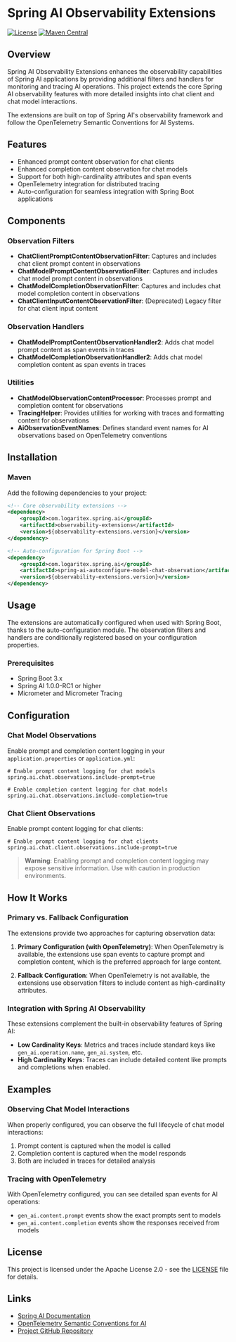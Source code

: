 # Spring AI Observability Extensions

[![License](https://img.shields.io/badge/License-Apache%202.0-blue.svg)](https://www.apache.org/licenses/LICENSE-2.0)
[![Maven Central](https://img.shields.io/maven-central/v/com.logaritex.spring.ai/observability-extensions.svg)](https://search.maven.org/search?q=g:com.logaritex.spring.ai%20AND%20a:observability-extensions)

## Overview

Spring AI Observability Extensions enhances the observability capabilities of Spring AI applications by providing additional filters and handlers for monitoring and tracing AI operations. This project extends the core Spring AI observability features with more detailed insights into chat client and chat model interactions.

The extensions are built on top of Spring AI's observability framework and follow the OpenTelemetry Semantic Conventions for AI Systems.

## Features

- Enhanced prompt content observation for chat clients
- Enhanced completion content observation for chat models
- Support for both high-cardinality attributes and span events
- OpenTelemetry integration for distributed tracing
- Auto-configuration for seamless integration with Spring Boot applications

## Components

### Observation Filters

- **ChatClientPromptContentObservationFilter**: Captures and includes chat client prompt content in observations
- **ChatModelPromptContentObservationFilter**: Captures and includes chat model prompt content in observations
- **ChatModelCompletionObservationFilter**: Captures and includes chat model completion content in observations
- **ChatClientInputContentObservationFilter**: (Deprecated) Legacy filter for chat client input content

### Observation Handlers

- **ChatModelPromptContentObservationHandler2**: Adds chat model prompt content as span events in traces
- **ChatModelCompletionObservationHandler2**: Adds chat model completion content as span events in traces

### Utilities

- **ChatModelObservationContentProcessor**: Processes prompt and completion content for observations
- **TracingHelper**: Provides utilities for working with traces and formatting content for observations
- **AiObservationEventNames**: Defines standard event names for AI observations based on OpenTelemetry conventions

## Installation

### Maven

Add the following dependencies to your project:

```xml
<!-- Core observability extensions -->
<dependency>
    <groupId>com.logaritex.spring.ai</groupId>
    <artifactId>observability-extensions</artifactId>
    <version>${observability-extensions.version}</version>
</dependency>

<!-- Auto-configuration for Spring Boot -->
<dependency>
    <groupId>com.logaritex.spring.ai</groupId>
    <artifactId>spring-ai-autoconfigure-model-chat-observation</artifactId>
    <version>${observability-extensions.version}</version>
</dependency>
```

## Usage

The extensions are automatically configured when used with Spring Boot, thanks to the auto-configuration module. The observation filters and handlers are conditionally registered based on your configuration properties.

### Prerequisites

- Spring Boot 3.x
- Spring AI 1.0.0-RC1 or higher
- Micrometer and Micrometer Tracing

## Configuration

### Chat Model Observations

Enable prompt and completion content logging in your `application.properties` or `application.yml`:

```properties
# Enable prompt content logging for chat models
spring.ai.chat.observations.include-prompt=true

# Enable completion content logging for chat models
spring.ai.chat.observations.include-completion=true
```

### Chat Client Observations

Enable prompt content logging for chat clients:

```properties
# Enable prompt content logging for chat clients
spring.ai.chat.client.observations.include-prompt=true
```

> **Warning**: Enabling prompt and completion content logging may expose sensitive information. Use with caution in production environments.

## How It Works

### Primary vs. Fallback Configuration

The extensions provide two approaches for capturing observation data:

1. **Primary Configuration (with OpenTelemetry)**: When OpenTelemetry is available, the extensions use span events to capture prompt and completion content, which is the preferred approach for large content.

2. **Fallback Configuration**: When OpenTelemetry is not available, the extensions use observation filters to include content as high-cardinality attributes.

### Integration with Spring AI Observability

These extensions complement the built-in observability features of Spring AI:

- **Low Cardinality Keys**: Metrics and traces include standard keys like `gen_ai.operation.name`, `gen_ai.system`, etc.
- **High Cardinality Keys**: Traces can include detailed content like prompts and completions when enabled.

## Examples

### Observing Chat Model Interactions

When properly configured, you can observe the full lifecycle of chat model interactions:

1. Prompt content is captured when the model is called
2. Completion content is captured when the model responds
3. Both are included in traces for detailed analysis

### Tracing with OpenTelemetry

With OpenTelemetry configured, you can see detailed span events for AI operations:

- `gen_ai.content.prompt` events show the exact prompts sent to models
- `gen_ai.content.completion` events show the responses received from models

## License

This project is licensed under the Apache License 2.0 - see the [LICENSE](../LICENSE) file for details.

## Links

- [Spring AI Documentation](https://docs.spring.io/spring-ai/reference/)
- [OpenTelemetry Semantic Conventions for AI](https://github.com/open-telemetry/semantic-conventions/tree/main/docs/gen-ai)
- [Project GitHub Repository](https://github.com/spring-ai-community/observability-extensions)
